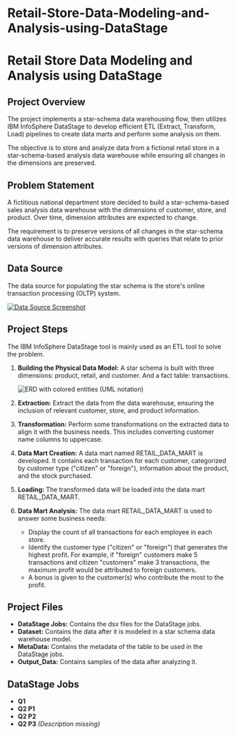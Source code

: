 # Retail-Store-Data-Modeling-and-Analysis-using-DataStage
# Retail Store Data Modeling and Analysis using DataStage

## Project Overview
The project implements a star-schema data warehousing flow, then utilizes IBM InfoSphere DataStage to develop efficient ETL (Extract, Transform, Load) pipelines to create data marts and perform some analysis on them.

The objective is to store and analyze data from a fictional retail store in a star-schema-based analysis data warehouse while ensuring all changes in the dimensions are preserved.

## Problem Statement
A fictitious national department store decided to build a star-schema-based sales analysis data warehouse with the dimensions of customer, store, and product. Over time, dimension attributes are expected to change.

The requirement is to preserve versions of all changes in the star-schema data warehouse to deliver accurate results with queries that relate to prior versions of dimension attributes.

## Data Source
The data source for populating the star schema is the store's online transaction processing (OLTP) system.

[![Data Source Screenshot](https://link.to.screenshot)](https://link.to.screenshot)

## Project Steps
The IBM InfoSphere DataStage tool is mainly used as an ETL tool to solve the problem.

1. **Building the Physical Data Model:** A star schema is built with three dimensions: product, retail, and customer. And a fact table: transactions.

   ![ERD with colored entities (UML notation)](https://link.to.ERD)

2. **Extraction:** Extract the data from the data warehouse, ensuring the inclusion of relevant customer, store, and product information.

3. **Transformation:** Perform some transformations on the extracted data to align it with the business needs. This includes converting customer name columns to uppercase.

4. **Data Mart Creation:** A data mart named RETAIL_DATA_MART is developed. It contains each transaction for each customer, categorized by customer type ("citizen" or "foreign"), information about the product, and the stock purchased.

5. **Loading:** The transformed data will be loaded into the data mart RETAIL_DATA_MART.

6. **Data Mart Analysis:** The data mart RETAIL_DATA_MART is used to answer some business needs:

   - Display the count of all transactions for each employee in each store.
   - Identify the customer type ("citizen" or "foreign") that generates the highest profit. For example, if "foreign" customers make 5 transactions and citizen "customers" make 3 transactions, the maximum profit would be attributed to foreign customers.
   - A bonus is given to the customer(s) who contribute the most to the profit.

## Project Files
- **DataStage Jobs:** Contains the dsx files for the DataStage jobs.
- **Dataset:** Contains the data after it is modeled in a star schema data warehouse model.
- **MetaData:** Contains the metadata of the table to be used in the DataStage jobs.
- **Output_Data:** Contains samples of the data after analyzing it.

## DataStage Jobs
- **Q1**
- **Q2 P1**
- **Q2 P2**
- **Q2 P3** *(Description missing)*
